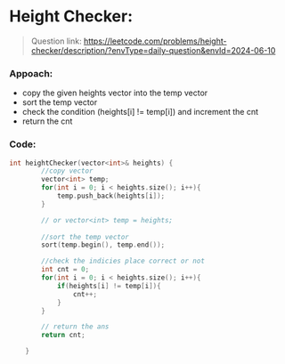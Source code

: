 # Height Checker:

> Question link:
> https://leetcode.com/problems/height-checker/description/?envType=daily-question&envId=2024-06-10

### Appoach:

- copy the given heights vector into the temp vector
- sort the temp vector
- check the condition (heights[i] != temp[i]) and increment the cnt
- return the cnt

### Code:

```C++
int heightChecker(vector<int>& heights) {
        //copy vector
        vector<int> temp;
        for(int i = 0; i < heights.size(); i++){
            temp.push_back(heights[i]);
        }

        // or vector<int> temp = heights;
        
        //sort the temp vector
        sort(temp.begin(), temp.end());

        //check the indicies place correct or not
        int cnt = 0;
        for(int i = 0; i < heights.size(); i++){
            if(heights[i] != temp[i]){
                cnt++;
            }
        }

        // return the ans
        return cnt;

    }

```
